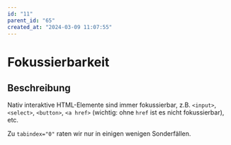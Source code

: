 ```yaml
---
id: "11"
parent_id: "65"
created_at: "2024-03-09 11:07:55"
---
```


# Fokussierbarkeit

## Beschreibung

Nativ interaktive HTML-Elemente sind immer fokussierbar, z.B. `<input>`, `<select>`, `<button>`, `<a href>` (wichtig: ohne `href` ist es nicht fokussierbar), etc.

Zu `tabindex="0"` raten wir nur in einigen wenigen Sonderfällen.